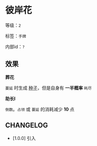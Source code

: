 # 彼岸花

等级：`2`

标签：`手牌`

内部id：`?`

## 效果

**葬花**

`蔓延` 时生成 [种子](../卡牌组/种子.md)，但是自身有 **一半概率** `耗尽`

**助长I**

`倒数`。`占领` 或 `蔓延` 的消耗减少 **10** 点

## CHANGELOG

- [1.0.0] 引入
